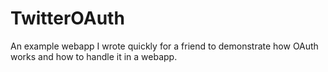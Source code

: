 # TwitterOAuth
An example webapp I wrote quickly for a friend to demonstrate how OAuth works and how to handle it in a webapp.
